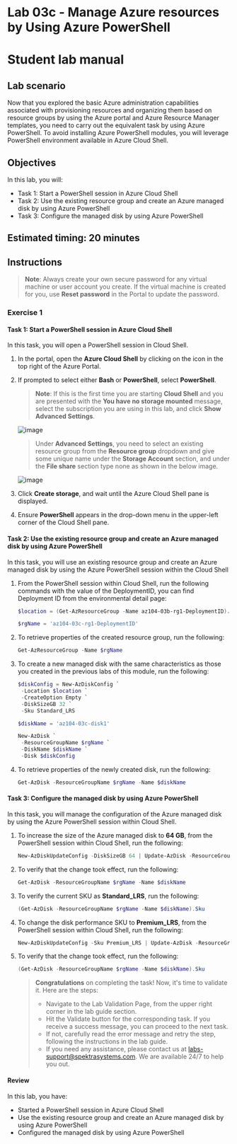 # Lab 03c - Manage Azure resources by Using Azure PowerShell
# Student lab manual

## Lab scenario

Now that you explored the basic Azure administration capabilities associated with provisioning resources and organizing them based on resource groups by using the Azure portal and Azure Resource Manager templates, you need to carry out the equivalent task by using Azure PowerShell. To avoid installing Azure PowerShell modules, you will leverage PowerShell environment available in Azure Cloud Shell.

## Objectives

In this lab, you will:

+ Task 1: Start a PowerShell session in Azure Cloud Shell
+ Task 2: Use the existing resource group and create an Azure managed disk by using Azure PowerShell
+ Task 3: Configure the managed disk by using Azure PowerShell

## Estimated timing: 20 minutes

## Instructions

> **Note**:  Always create your own secure password for any virtual machine or user account you create. If the virtual machine is created for you, use **Reset password** in the Portal to update the password.

### Exercise 1

#### Task 1: Start a PowerShell session in Azure Cloud Shell

In this task, you will open a PowerShell session in Cloud Shell. 

1. In the portal, open the **Azure Cloud Shell** by clicking on the icon in the top right of the Azure Portal.

1. If prompted to select either **Bash** or **PowerShell**, select **PowerShell**. 

    >**Note**: If this is the first time you are starting **Cloud Shell** and you are presented with the **You have no storage mounted** message, select the subscription you are using in this lab, and click **Show Advanced Settings**. 
    
    ![image](../media/cloudshell1.png)
    
    >Under **Advanced Settings**, you need to select an existing resource group from the **Resource group** dropdown and give some unique name under the **Storage Account** section, and under the **File share** section type none as shown in the below image.

    ![image](../media/cloudhell01.png)

1. Click **Create storage**, and wait until the Azure Cloud Shell pane is displayed. 

1. Ensure **PowerShell** appears in the drop-down menu in the upper-left corner of the Cloud Shell pane.

#### Task 2: Use the existing resource group and create an Azure managed disk by using Azure PowerShell

In this task, you will use an existing resource group and create an Azure managed disk by using the Azure PowerShell session within the Cloud Shell

1. From the PowerShell session within Cloud Shell, run the following commands with the value of the DeploymentID, you can find Deployment ID from the environmental detail page:

   ```powershell
   $location = (Get-AzResourceGroup -Name az104-03b-rg1-DeploymentID).Location

   $rgName = 'az104-03c-rg1-DeploymentID'
   ```
1. To retrieve properties of the created resource group, run the following:

   ```powershell
   Get-AzResourceGroup -Name $rgName
   ```
1. To create a new managed disk with the same characteristics as those you created in the previous labs of this module, run the following:

   ```powershell
   $diskConfig = New-AzDiskConfig `
    -Location $location `
    -CreateOption Empty `
    -DiskSizeGB 32 `
    -Sku Standard_LRS

   $diskName = 'az104-03c-disk1'

   New-AzDisk `
    -ResourceGroupName $rgName `
    -DiskName $diskName `
    -Disk $diskConfig
   ```

1. To retrieve properties of the newly created disk, run the following:

   ```powershell
   Get-AzDisk -ResourceGroupName $rgName -Name $diskName
   ```

#### Task 3: Configure the managed disk by using Azure PowerShell

In this task, you will manage the configuration of the Azure managed disk by using the Azure PowerShell session within Cloud Shell.

1. To increase the size of the Azure managed disk to **64 GB**, from the PowerShell session within Cloud Shell, run the following:

   ```powershell
   New-AzDiskUpdateConfig -DiskSizeGB 64 | Update-AzDisk -ResourceGroupName $rgName -DiskName $diskName
   ```

1. To verify that the change took effect, run the following:

   ```powershell
   Get-AzDisk -ResourceGroupName $rgName -Name $diskName
   ```

1. To verify the current SKU as **Standard_LRS**, run the following:

   ```powershell
   (Get-AzDisk -ResourceGroupName $rgName -Name $diskName).Sku
   ```

1. To change the disk performance SKU to **Premium_LRS**, from the PowerShell session within Cloud Shell, run the following:

   ```powershell
   New-AzDiskUpdateConfig -Sku Premium_LRS | Update-AzDisk -ResourceGroupName $rgName -DiskName $diskName
   ```

1. To verify that the change took effect, run the following:

   ```powershell
   (Get-AzDisk -ResourceGroupName $rgName -Name $diskName).Sku
   ```

   > **Congratulations** on completing the task! Now, it's time to validate it. Here are the steps:
   > - Navigate to the Lab Validation Page, from the upper right corner in the lab guide section.
   > - Hit the Validate button for the corresponding task. If you receive a success message, you can proceed to the next task. 
   > - If not, carefully read the error message and retry the step, following the instructions in the lab guide.
   > - If you need any assistance, please contact us at labs-support@spektrasystems.com. We are available 24/7 to help you out.

#### Review

In this lab, you have:

- Started a PowerShell session in Azure Cloud Shell
- Use the existing resource group and create an Azure managed disk by using Azure PowerShell
- Configured the managed disk by using Azure PowerShell
